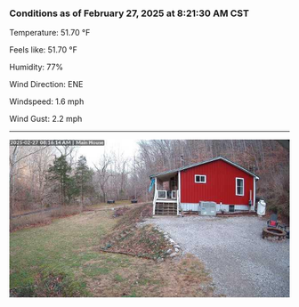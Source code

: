 ### Conditions as of February 27, 2025 at 8:21:30 AM CST 

Temperature: 51.70 &deg;F

Feels like: 51.70 &deg;F

Humidity: 77%

Wind Direction: ENE

Windspeed: 1.6 mph

Wind Gust: 2.2 mph

---

<img src="./images/latest.jpeg"/>

